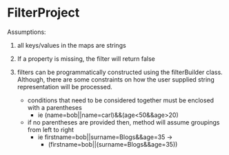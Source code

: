 # FilterProject
 
Assumptions: 
1. all keys/values in the maps are strings
2. If a property is missing, the filter will return false
3. filters can be programmatically constructed using the filterBuilder class.
Although, there are some constraints on how the user supplied string representation
will be processed.

    * conditions that need to be considered together must be enclosed with a parentheses
        * ie (name=bob||name=carl)&&(age<50&&age>20)
    * if no parentheses are provided then, method will assume groupings from left to right
        * ie firstname=bob||surname=Blogs&&age=35 -> 
            * (firstname=bob||(surname=Blogs&&age=35))
